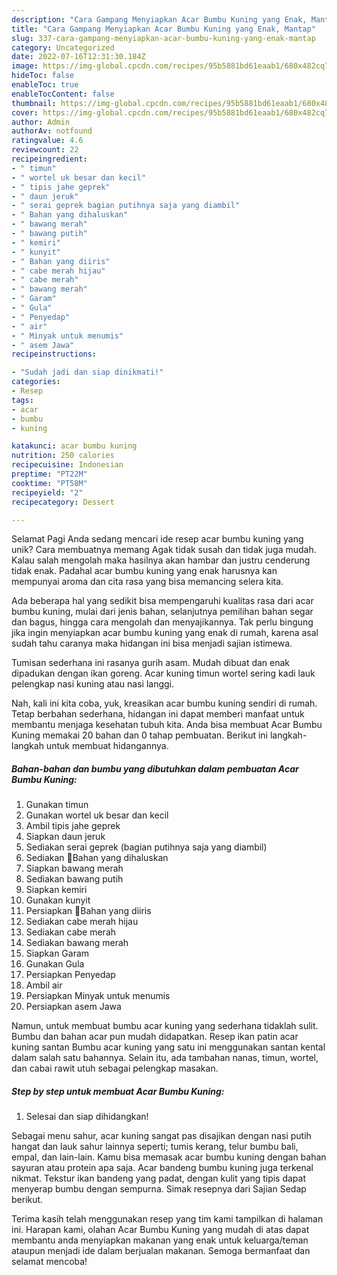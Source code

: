 ```yaml
---
description: "Cara Gampang Menyiapkan Acar Bumbu Kuning yang Enak, Mantap"
title: "Cara Gampang Menyiapkan Acar Bumbu Kuning yang Enak, Mantap"
slug: 337-cara-gampang-menyiapkan-acar-bumbu-kuning-yang-enak-mantap
category: Uncategorized
date: 2022-07-16T12:31:30.184Z
image: https://img-global.cpcdn.com/recipes/95b5881bd61eaab1/680x482cq70/acar-bumbu-kuning-foto-resep-utama.jpg
hideToc: false
enableToc: true
enableTocContent: false
thumbnail: https://img-global.cpcdn.com/recipes/95b5881bd61eaab1/680x482cq70/acar-bumbu-kuning-foto-resep-utama.jpg
cover: https://img-global.cpcdn.com/recipes/95b5881bd61eaab1/680x482cq70/acar-bumbu-kuning-foto-resep-utama.jpg
author: Admin
authorAv: notfound
ratingvalue: 4.6
reviewcount: 22
recipeingredient:
- " timun"
- " wortel uk besar dan kecil"
- " tipis jahe geprek"
- " daun jeruk"
- " serai geprek bagian putihnya saja yang diambil"
- " Bahan yang dihaluskan"
- " bawang merah"
- " bawang putih"
- " kemiri"
- " kunyit"
- " Bahan yang diiris"
- " cabe merah hijau"
- " cabe merah"
- " bawang merah"
- " Garam"
- " Gula"
- " Penyedap"
- " air"
- " Minyak untuk menumis"
- " asem Jawa"
recipeinstructions:

- "Sudah jadi dan siap dinikmati!"
categories:
- Resep
tags:
- acar
- bumbu
- kuning

katakunci: acar bumbu kuning 
nutrition: 250 calories
recipecuisine: Indonesian
preptime: "PT22M"
cooktime: "PT58M"
recipeyield: "2"
recipecategory: Dessert

---
```



Selamat Pagi Anda sedang mencari ide resep acar bumbu kuning yang unik? Cara membuatnya memang Agak tidak susah dan tidak juga mudah. Kalau salah mengolah maka hasilnya akan hambar dan justru cenderung tidak enak. Padahal acar bumbu kuning yang enak harusnya kan mempunyai aroma dan cita rasa yang bisa memancing selera kita.


Ada beberapa hal yang sedikit bisa mempengaruhi kualitas rasa dari acar bumbu kuning, mulai dari jenis bahan, selanjutnya pemilihan bahan segar dan bagus, hingga cara mengolah dan menyajikannya. Tak perlu bingung jika ingin menyiapkan acar bumbu kuning yang enak di rumah, karena asal sudah tahu caranya maka hidangan ini bisa menjadi sajian istimewa.

Tumisan sederhana ini rasanya gurih asam. Mudah dibuat dan enak dipadukan dengan ikan goreng. Acar kuning timun wortel sering kadi lauk pelengkap nasi kuning atau nasi langgi.


Nah, kali ini kita coba, yuk, kreasikan acar bumbu kuning sendiri di rumah. Tetap berbahan sederhana, hidangan ini dapat memberi manfaat untuk membantu menjaga kesehatan tubuh kita. Anda bisa membuat Acar Bumbu Kuning memakai 20 bahan dan 0 tahap pembuatan. Berikut ini langkah-langkah untuk membuat hidangannya.

<!--inarticleads1-->

##### Bahan-bahan dan bumbu yang dibutuhkan dalam pembuatan Acar Bumbu Kuning:

1. Gunakan  timun
1. Gunakan  wortel uk besar dan kecil
1. Ambil  tipis jahe geprek
1. Siapkan  daun jeruk
1. Sediakan  serai geprek (bagian putihnya saja yang diambil)
1. Sediakan  🌺Bahan yang dihaluskan
1. Siapkan  bawang merah
1. Sediakan  bawang putih
1. Siapkan  kemiri
1. Gunakan  kunyit
1. Persiapkan  🌺Bahan yang diiris
1. Sediakan  cabe merah hijau
1. Sediakan  cabe merah
1. Sediakan  bawang merah
1. Siapkan  Garam
1. Gunakan  Gula
1. Persiapkan  Penyedap
1. Ambil  air
1. Persiapkan  Minyak untuk menumis
1. Persiapkan  asem Jawa


Namun, untuk membuat bumbu acar kuning yang sederhana tidaklah sulit. Bumbu dan bahan acar pun mudah didapatkan. Resep ikan patin acar kuning santan Bumbu acar kuning yang satu ini menggunakan santan kental dalam salah satu bahannya. Selain itu, ada tambahan nanas, timun, wortel, dan cabai rawit utuh sebagai pelengkap masakan. 

<!--inarticleads2-->

##### Step by step untuk membuat Acar Bumbu Kuning:


1. Selesai dan siap dihidangkan!

Sebagai menu sahur, acar kuning sangat pas disajikan dengan nasi putih hangat dan lauk sahur lainnya seperti; tumis kerang, telur bumbu bali, empal, dan lain-lain. Kamu bisa memasak acar bumbu kuning dengan bahan sayuran atau protein apa saja. Acar bandeng bumbu kuning juga terkenal nikmat. Tekstur ikan bandeng yang padat, dengan kulit yang tipis dapat menyerap bumbu dengan sempurna. Simak resepnya dari Sajian Sedap berikut. 

Terima kasih telah menggunakan resep yang tim kami tampilkan di halaman ini. Harapan kami, olahan Acar Bumbu Kuning yang mudah di atas dapat membantu anda menyiapkan makanan yang enak untuk keluarga/teman ataupun menjadi ide dalam berjualan makanan. Semoga bermanfaat dan selamat mencoba!
